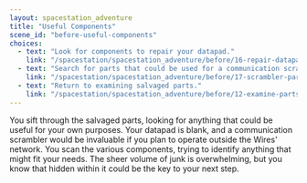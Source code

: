 ```yaml
---
layout: spacestation_adventure
title: "Useful Components"
scene_id: "before-useful-components"
choices:
  - text: "Look for components to repair your datapad."
    link: "/spacestation/spacestation_adventure/before/16-repair-datapad/"
  - text: "Search for parts that could be used for a communication scrambler."
    link: "/spacestation/spacestation_adventure/before/17-scrambler-parts/"
  - text: "Return to examining salvaged parts."
    link: "/spacestation/spacestation_adventure/before/12-examine-parts/"
---
```


You sift through the salvaged parts, looking for anything that could be useful for your own purposes. Your datapad is blank, and a communication scrambler would be invaluable if you plan to operate outside the Wires' network. You scan the various components, trying to identify anything that might fit your needs. The sheer volume of junk is overwhelming, but you know that hidden within it could be the key to your next step.
